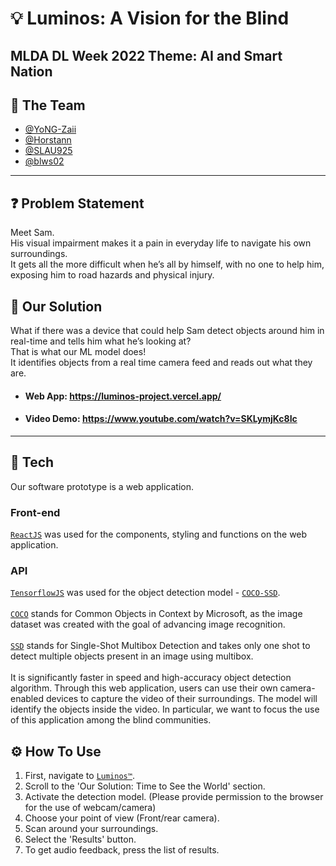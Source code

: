 # 💡 Luminos: A Vision for the Blind
## MLDA DL Week 2022 Theme: AI and Smart Nation
## 🤝 The Team
 - [@YoNG-Zaii](https://github.com/YoNG-Zaii)
 - [@Horstann](https://github.com/Horstann)
 - [@SLAU925](https://github.com/SLAU925)
 - [@blws02](https://github.com/blws02)
 
---

## ❓ Problem Statement
Meet Sam. <br>
His visual impairment makes it a pain in everyday life to navigate his own surroundings. <br>
It gets all the more difficult when he’s all by himself, with no one to help him, exposing him to road hazards and physical injury.


## :gift_heart: Our Solution
What if there was a device that could help Sam detect objects around him in real-time and tells him what he’s looking at? <br>
That is what our ML model does! <br>
It identifies objects from a real time camera feed and reads out what they are. 

- #### Web App: https://luminos-project.vercel.app/
- #### Video Demo: https://www.youtube.com/watch?v=SKLymjKc8Ic

---

## 🧪 Tech

Our software prototype is a web application.
### Front-end
[`ReactJS`](https://reactjs.org/) was used for the components, styling and functions on the web application.

### API
[`TensorflowJS`](https://www.tensorflow.org/js) was used for the object detection model - [`COCO-SSD`](https://github.com/tensorflow/tfjs-models/blob/master/coco-ssd/README.md).<br><br>
[`COCO`](https://viso.ai/computer-vision/coco-dataset/) stands for Common Objects in Context by Microsoft, as the image dataset was created with the goal of advancing image recognition.<br><br>
[`SSD`](https://towardsdatascience.com/ssd-single-shot-detector-for-object-detection-using-multibox-1818603644ca#:~:text=Single%20Shot%20detector%20like%20YOLO,object%20detection%20models%20on%20VOC2007) stands for Single-Shot Multibox Detection and takes only one shot to detect multiple objects present in an image using multibox.<br><br>
It is significantly faster in speed and high-accuracy object detection algorithm. Through this web application, users can use their own camera-enabled devices to capture the video of their surroundings. The model will identify the objects inside the video. In particular, we want to focus the use of this application among the blind communities.


## ⚙ How To Use
1. First, navigate to [`Luminos™`](https://luminos-project.vercel.app/).
2. Scroll to the 'Our Solution: Time to See the World' section.
3. Activate the detection model. (Please provide permission to the browser for the use of webcam/camera)
4. Choose your point of view (Front/rear camera).
5. Scan around your surroundings.
6. Select the 'Results' button.
7. To get audio feedback, press the list of results.
